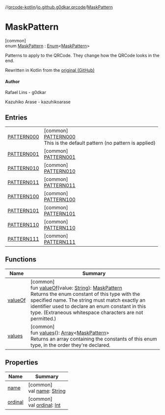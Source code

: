 //[qrcode-kotlin](../../../index.md)/[io.github.g0dkar.qrcode](../index.md)/[MaskPattern](index.md)

# MaskPattern

[common]\
enum [MaskPattern](index.md) : [Enum](https://kotlinlang.org/api/latest/jvm/stdlib/kotlin/-enum/index.html)&lt;[MaskPattern](index.md)&gt; 

Patterns to apply to the QRCode. They change how the QRCode looks in the end.

Rewritten in Kotlin from the [original (GitHub)](https://github.com/kazuhikoarase/qrcode-generator/blob/master/java/src/main/java/com/d_project/qrcode/MaskPattern.java)

#### Author

Rafael Lins - g0dkar

Kazuhiko Arase - kazuhikoarase

## Entries

| | |
|---|---|
| [PATTERN000](-p-a-t-t-e-r-n000/index.md) | [common]<br>[PATTERN000](-p-a-t-t-e-r-n000/index.md)<br>This is the default pattern (no pattern is applied) |
| [PATTERN001](-p-a-t-t-e-r-n001/index.md) | [common]<br>[PATTERN001](-p-a-t-t-e-r-n001/index.md) |
| [PATTERN010](-p-a-t-t-e-r-n010/index.md) | [common]<br>[PATTERN010](-p-a-t-t-e-r-n010/index.md) |
| [PATTERN011](-p-a-t-t-e-r-n011/index.md) | [common]<br>[PATTERN011](-p-a-t-t-e-r-n011/index.md) |
| [PATTERN100](-p-a-t-t-e-r-n100/index.md) | [common]<br>[PATTERN100](-p-a-t-t-e-r-n100/index.md) |
| [PATTERN101](-p-a-t-t-e-r-n101/index.md) | [common]<br>[PATTERN101](-p-a-t-t-e-r-n101/index.md) |
| [PATTERN110](-p-a-t-t-e-r-n110/index.md) | [common]<br>[PATTERN110](-p-a-t-t-e-r-n110/index.md) |
| [PATTERN111](-p-a-t-t-e-r-n111/index.md) | [common]<br>[PATTERN111](-p-a-t-t-e-r-n111/index.md) |

## Functions

| Name | Summary |
|---|---|
| [valueOf](value-of.md) | [common]<br>fun [valueOf](value-of.md)(value: [String](https://kotlinlang.org/api/latest/jvm/stdlib/kotlin/-string/index.html)): [MaskPattern](index.md)<br>Returns the enum constant of this type with the specified name. The string must match exactly an identifier used to declare an enum constant in this type. (Extraneous whitespace characters are not permitted.) |
| [values](values.md) | [common]<br>fun [values](values.md)(): [Array](https://kotlinlang.org/api/latest/jvm/stdlib/kotlin/-array/index.html)&lt;[MaskPattern](index.md)&gt;<br>Returns an array containing the constants of this enum type, in the order they're declared. |

## Properties

| Name | Summary |
|---|---|
| [name](../../io.github.g0dkar.qrcode.internals/-q-r-code-region/-u-n-k-n-o-w-n/index.md#-372974862%2FProperties%2F345188675) | [common]<br>val [name](../../io.github.g0dkar.qrcode.internals/-q-r-code-region/-u-n-k-n-o-w-n/index.md#-372974862%2FProperties%2F345188675): [String](https://kotlinlang.org/api/latest/jvm/stdlib/kotlin/-string/index.html) |
| [ordinal](../../io.github.g0dkar.qrcode.internals/-q-r-code-region/-u-n-k-n-o-w-n/index.md#-739389684%2FProperties%2F345188675) | [common]<br>val [ordinal](../../io.github.g0dkar.qrcode.internals/-q-r-code-region/-u-n-k-n-o-w-n/index.md#-739389684%2FProperties%2F345188675): [Int](https://kotlinlang.org/api/latest/jvm/stdlib/kotlin/-int/index.html) |
